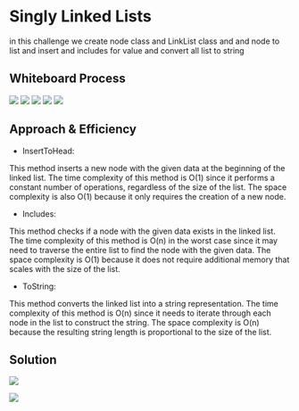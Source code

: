 # Singly Linked Lists
in this challenge we create node class
and LinkList class and and node to list and insert and includes for value and convert all list to string 

## Whiteboard Process
![](img/1.png)
![](img/2.png)
![](img/3.png)
![](img/4.png)
![](img/5.png)


## Approach & Efficiency
- InsertToHead:

This method inserts a new node with the given data at the beginning of the linked list.
The time complexity of this method is O(1) since it performs a constant number of operations, regardless of the size of the list.
The space complexity is also O(1) because it only requires the creation of a new node.

- Includes:

This method checks if a node with the given data exists in the linked list.
The time complexity of this method is O(n) in the worst case since it may need to traverse the entire list to find the node with the given data.
The space complexity is O(1) because it does not require additional memory that scales with the size of the list.
- ToString:

This method converts the linked list into a string representation.
The time complexity of this method is O(n) since it needs to iterate through each node in the list to construct the string.
The space complexity is O(n) because the resulting string length is proportional to the size of the list.

## Solution
![](img/7.png)

![](img/6.png)

